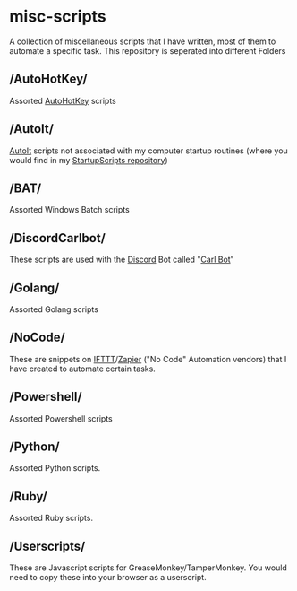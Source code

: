 # misc-scripts
A collection of miscellaneous scripts that I have written, most of them to automate a specific task. This repository is seperated into different Folders

## /AutoHotKey/
Assorted [AutoHotKey](https://www.autohotkey.com/) scripts

## /AutoIt/
[AutoIt](https://www.autoitscript.com/) scripts not associated with my computer startup routines (where you would find in my [StartupScripts repository](https://github.com/zhurai/StartupScripts))

## /BAT/
Assorted Windows Batch scripts

## /DiscordCarlbot/
These scripts are used with the [Discord](https://discord.com) Bot called "[Carl Bot](https://carl.gg/)"

## /Golang/
Assorted Golang scripts

## /NoCode/
These are snippets on [IFTTT](https://ifttt.com/)/[Zapier](https://zapier.com/) ("No Code" Automation vendors) that I have created to automate certain tasks.

## /Powershell/
Assorted Powershell scripts

## /Python/
Assorted Python scripts.

## /Ruby/
Assorted Ruby scripts.

## /Userscripts/ 
These are Javascript scripts for GreaseMonkey/TamperMonkey. You would need to copy these into your browser as a userscript.